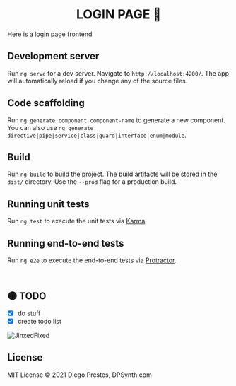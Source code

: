 <div align="center">

# LOGIN PAGE 🌌

</div>

Here is a login page frontend

## Development server

Run `ng serve` for a dev server. Navigate to `http://localhost:4200/`. The app will automatically reload if you change any of the source files.

## Code scaffolding

Run `ng generate component component-name` to generate a new component. You can also use `ng generate directive|pipe|service|class|guard|interface|enum|module`.

## Build

Run `ng build` to build the project. The build artifacts will be stored in the `dist/` directory. Use the `--prod` flag for a production build.

## Running unit tests

Run `ng test` to execute the unit tests via [Karma](https://karma-runner.github.io).

## Running end-to-end tests

Run `ng e2e` to execute the end-to-end tests via [Protractor](http://www.protractortest.org/).

</br>

## :new_moon: TODO

* [x] do stuff
* [x] create todo list

<img alt="JinxedFixed" src="./git_assets/jinxfix.gif" />

</br>

## License  

MIT License © 2021 Diego Prestes, DPSynth.com

